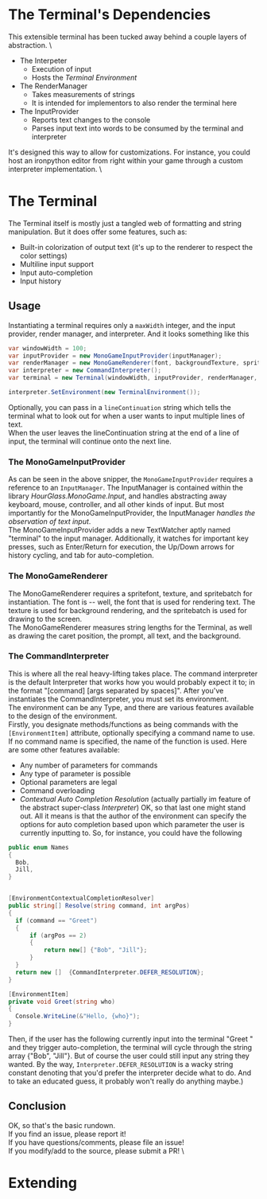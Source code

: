 # The Terminal's Dependencies
This extensible terminal has been tucked away behind a couple layers of abstraction. \
 * The Interpeter 
   + Execution of input
   + Hosts the *Terminal Environment*
 * The RenderManager
   + Takes measurements of strings
   + It is intended for implementors to also render the terminal here
 * The InputProvider
   + Reports text changes to the console
   + Parses input text into words to be consumed by the terminal and interpreter
   
It's designed this way to allow for customizations. For instance, you could host an ironpython
editor from right within your game through a custom interpreter implementation. \

# The Terminal
The Terminal itself is mostly just a tangled web of formatting and string manipulation.
But it does offer some features, such as:
  * Built-in colorization of output text (it's up to the renderer to respect the color settings)
  * Multiline input support
  * Input auto-completion
  * Input history

## Usage
Instantiating a terminal requires only a `maxWidth` integer, and the input provider, render manager, and interpreter.
And it looks something like this
```cs
var windowWidth = 100;
var inputProvider = new MonoGameInputProvider(inputManager);
var renderManager = new MonoGameRenderer(font, backgroundTexture, spriteBatch);
var interpreter = new CommandInterpreter();
var terminal = new Terminal(windowWidth, inputProvider, renderManager, interpreter);

interpreter.SetEnvironment(new TerminalEnvironment());
```
Optionally, you can pass in a `lineContinuation` string which tells the terminal what to look out for when a user wants
to input multiple lines of text. \
When the user leaves the lineContinuation string at the end of a line of input, the terminal will continue onto the next line.

### The MonoGameInputProvider
As can be seen in the above snipper, the `MonoGameInputProvider` requires a reference to an `InputManager`.
The InputManager is contained within the library *HourGlass.MonoGame.Input*, and handles abstracting away keyboard, mouse,
controller, and all other kinds of input. But most importantly for the MonoGameInputProvider, the InputManager
*handles the observation of text input*. \
The MonoGameInputProvider adds a new TextWatcher aptly named "terminal" to the input manager. Additionally, it watches for
important key presses, such as Enter/Return for execution, the Up/Down arrows for history cycling, and tab for auto-completion.

### The MonoGameRenderer
The MonoGameRenderer requires a spritefont, texture, and spritebatch for instantiation. The font is -- well, the font that
is used for rendering text. The texture is used for background rendering, and the spritebatch is used for drawing to
the screen. \
The MonoGameRenderer measures string lengths for the Terminal, as well as drawing the caret position, the prompt, all text,
and the background.

### The CommandInterpreter
This is where all the real heavy-lifting takes place. The command interpreter is the default Interpreter that works how you
would probably expect it to; in the format "[command] [args separated by spaces]". After you've instantiates the
CommandInterpreter, you must set its environment. \
The environment can be any Type, and there are various features available to the design of the environment. \
Firstly, you designate methods/functions as being commands with the `[EnvironmentItem]` attribute, optionally specifying
a command name to use. If no command name is specified, the name of the function is used. Here are some other features
available:
 *  Any number of parameters for commands
 *  Any type of parameter is possible
 *  Optional parameters are legal
 *  Command overloading
 *  *Contextual Auto Completion Resolution* (actually partially im feature of the abstract super-class *Interpreter*)
OK, so that last one might stand out. All it means is that the author of the environment can specify the options
for auto completion based upon which parameter the user is currently inputting to. So, for instance, you could have
the following
```cs
public enum Names
{
  Bob,
  Jill,
}


[EnvironmentContextualCompletionResolver]
public string[] Resolve(string command, int argPos)
{
  if (command == "Greet")
  {
      if (argPos == 2)
      {
          return new[] {"Bob", "Jill"};
      }
  }
  return new []  {CommandInterpreter.DEFER_RESOLUTION};
}

[EnvironmentItem]
private void Greet(string who)
{
  Console.WriteLine(&"Hello, {who}");
}
```

Then, if the user has the following currently input into the terminal "Greet " and they trigger auto-completion,
the terminal will cycle through the string array {"Bob", "Jill"}. But of course the user could still input
any string they wanted. By the way, `Interpreter.DEFER_RESOLUTION` is a wacky
string constant denoting that you'd prefer the interpreter decide what to do. And to take an educated guess,
it probably won't really do anything maybe.)

## Conclusion
OK, so that's the basic rundown. \
If you find an issue, please report it! \
If you have questions/comments, please file an issue! \
If you modify/add to the source, please submit a PR! \


# Extending
